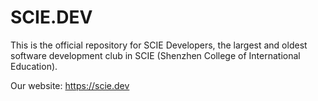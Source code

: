 # SCIE.DEV

This is the official repository for SCIE Developers, the largest and oldest software development club in SCIE (Shenzhen College of International Education).

Our website: https://scie.dev
